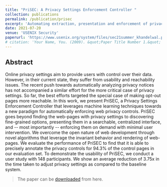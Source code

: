 ```yaml
---
title: "PriSEC: A Privacy Settings Enforcement Controller "
collection: publications
permalink: /publication/prisec
excerpt: 'Automating extraction, presentation and enforcement of privacy settings'
date: 2021-07-20
venue: 'USENIX Security'
paperurl: 'https://www.usenix.org/system/files/sec21summer_khandelwal.pdf'
# citation: 'Your Name, You. (2009). &quot;Paper Title Number 1.&quot; <i>Journal 1</i>. 1(1).'
---
```


## Abstract
Online privacy settings aim to provide users with control over their data. However, in their current state, they suffer from usability and reachability issues. The recent push towards automatically analyzing privacy notices has not accompanied a similar effort for the more critical case of privacy settings. So far, the best efforts targeted the special case of making opt-out pages more reachable. In this work, we present PriSEC, a Privacy Settings Enforcement Controller that leverages machine learning techniques towards a new paradigm for automatically enforcing web privacy controls. PriSEC goes beyond finding the web-pages with privacy settings to discovering fine-grained options, presenting them in a searchable, centralized interface, and -- most importantly -- enforcing them on demand with minimal user intervention. We overcome the open nature of web development through novel algorithms that leverage the invariant behavior and rendering of web-pages. We evaluate the performance of PriSEC to find that it is able to precisely annotate the privacy controls for 94.3% of the control pages in our evaluation set. To demonstrate the usability of PriSEC, we conduct a user study with 148 participants. We show an average reduction of 3.75x in the time taken to adjust privacy settings as compared to the baseline system.

> The paper can be [downloaded](https://www.usenix.org/system/files/sec21summer_khandelwal.pdf) from here. <br>
